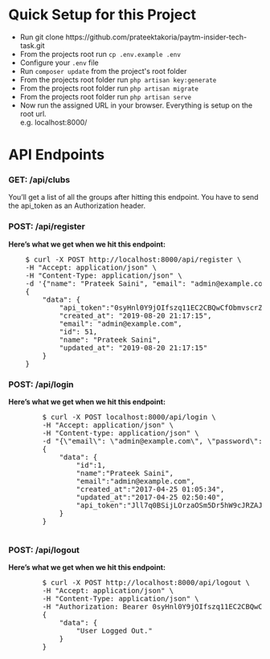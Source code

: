 <h1>Quick Setup for this Project</h1>
<p>
    <ul>
        <li>Run git clone https://github.com/prateektakoria/paytm-insider-tech-task.git </li>
        <li>From the projects root run <code>cp .env.example .env</code></li>
        <li>Configure your <code>.env</code> file</li>
        <li>Run <code>composer update</code> from the project's root folder</li>
        <li>From the projects root folder run <code>php artisan key:generate</code></li>
        <li>From the projects root folder run <code>php artisan migrate</code></li>
        <li>From the projects root folder run <code>php artisan serve</code></li>
        <li>Now run the assigned URL in your browser. Everything is setup on the root url.</li>
        e.g. localhost:8000/
    </ul>
</p>

<h1>API Endpoints</h1>
<h3>GET: /api/clubs</h3>
<p>You’ll get a list of all the groups after hitting this endpoint. You have to send the api_token as an Authorization header.
</p>

<h3>POST: /api/register</h3>
<p>
    <b>Here’s what we get when we hit this endpoint:</b>
<pre>
    $ curl -X POST http://localhost:8000/api/register \
    -H "Accept: application/json" \
    -H "Content-Type: application/json" \
    -d '{"name": "Prateek Saini", "email": "admin@example.com", "password": "12345678", "password_confirmation": "12345678"}'
    {
        "data": {        
            "api_token":"0syHnl0Y9jOIfszq11EC2CBQwCfObmvscrZYo5o2ilZPnohvndH797nDNyAT",
            "created_at": "2019-08-20 21:17:15",
            "email": "admin@example.com",
            "id": 51,
            "name": "Prateek Saini",
            "updated_at": "2019-08-20 21:17:15"
        }
    }
</pre>
</p>

<h3>POST: /api/login</h3>
<p>
    <b>Here’s what we get when we hit this endpoint:</b>
    <pre>
        $ curl -X POST localhost:8000/api/login \
        -H "Accept: application/json" \
        -H "Content-type: application/json" \
        -d "{\"email\": \"admin@example.com\", \"password\": \"12345678\" }"
        {
            "data": {
                "id":1,
                "name":"Prateek Saini",
                "email":"admin@example.com",
                "created_at":"2017-04-25 01:05:34",
                "updated_at":"2017-04-25 02:50:40",
                "api_token":"Jll7q0BSijLOrzaOSm5Dr5hW9cJRZAJKOzvDlxjKCXepwAeZ7JR6YP5zQqnw"
            }
        }
    </pre>
</p>

<h3>POST: /api/logout</h3>
<p>
    <b>Here’s what we get when we hit this endpoint:</b>
    <pre>
        $ curl -X POST http://localhost:8000/api/logout \
        -H "Accept: application/json" \
        -H "Content-Type: application/json" \
        -H "Authorization: Bearer 0syHnl0Y9jOIfszq11EC2CBQwCfObmvscrZYo5o2ilZPnohvndH797nDNyAT" \
        {
            "data": {        
                "User Logged Out."
            }
        }
    </pre>
</p>
